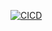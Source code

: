[![CICD](https://github.com/rosalesponcerdev/thematic-Calculator/actions/workflows/cicd.yml/badge.svg?branch=prod)](https://github.com/rosalesponcerdev/thematic-Calculator/actions/workflows/cicd.yml)
